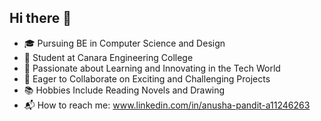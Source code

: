 ## Hi there 👋

- 🎓 Pursuing BE in Computer Science and Design
- 🏫 Student at Canara Engineering College
- 🌱 Passionate about Learning and Innovating in the Tech World
- 🤝 Eager to Collaborate on Exciting and Challenging Projects
- 📚 Hobbies Include Reading Novels and Drawing
- 📬 How to reach me: www.linkedin.com/in/anusha-pandit-a11246263

<!--
**Anusha-Pandit/Anusha-Pandit** is a ✨ _special_ ✨ repository because its `README.md` (this file) appears on your GitHub profile.

Here are some ideas to get you started:

- 🔭 I’m currently working on ...
- 🌱 I’m currently learning ...
- 👯 I’m looking to collaborate on ...
- 🤔 I’m looking for help with ...
- 💬 Ask me about ...
- 📫 How to reach me: ...
- 😄 Pronouns: ...
- ⚡ Fun fact: ...
-->
